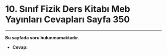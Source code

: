 # 10. Sınıf Fizik Ders Kitabı Meb Yayınları Cevapları Sayfa 350

---

**Bu sayfada soru bulunmamaktadır.**

-   **Cevap**: